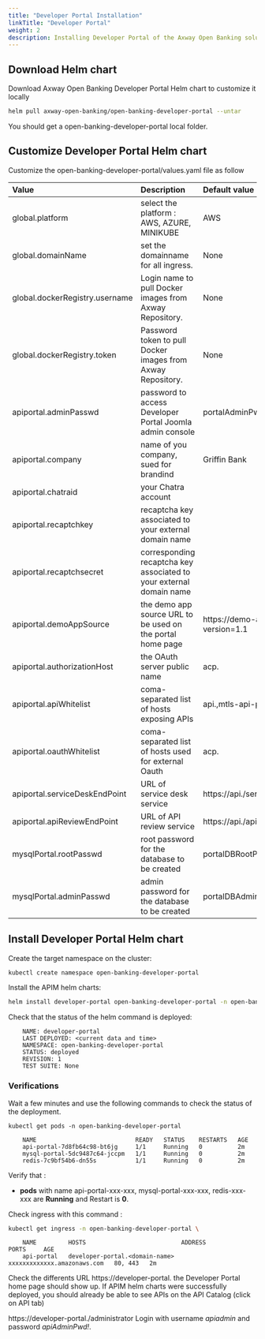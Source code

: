 ```yaml
---
title: "Developer Portal Installation"
linkTitle: "Developer Portal"
weight: 2
description: Installing Developer Portal of the Axway Open Banking solution
---
```



## Download Helm chart

Download Axway Open Banking Developer Portal Helm chart to customize it locally

```bash
helm pull axway-open-banking/open-banking-developer-portal --untar
```

You should get a open-banking-developer-portal local folder.

## Customize Developer Portal Helm chart

Customize the open-banking-developer-portal/values.yaml file as follow

| Value         | Description                           | Default value  |
|:------------- |:------------------------------------- |:-------------- |
| global.platform | select the platform : AWS, AZURE, MINIKUBE | AWS |
| global.domainName | set the domainname for all ingress. | None |
| global.dockerRegistry.username | Login name to pull Docker images from Axway Repository. | None |
| global.dockerRegistry.token | Password token to pull Docker images from Axway Repository. | None |
| apiportal.adminPasswd | password to access Developer Portal Joomla admin console | portalAdminPwd! |
| apiportal.company | name of you company, sued for brandind | Griffin Bank |
| apiportal.chatraid |  your Chatra account |  |
| apiportal.recaptchkey | recaptcha key associated to your external domain name |  |
| apiportal.recaptchsecret |  corresponding recaptcha key associated to your external domain name |  |
| apiportal.demoAppSource |   the demo app source URL to be used on the portal home page | https://demo-apps.<domain-name>/app.js?version=1.1 |
| apiportal.authorizationHost |   the OAuth server public name |  acp.<domain-name> |
| apiportal.apiWhitelist |  coma-separated list of hosts exposing APIs | api.<domain-name>,mtls-api-proxy.<domain-name> |
| apiportal.oauthWhitelist |  coma-separated list of hosts used for external Oauth | acp.<domain-name> |
| apiportal.serviceDeskEndPoint | URL of service desk service  |https://api.<domain-name>/services/v1/incident   |
| apiportal.apiReviewEndPoint |   URL of API review service  | https://api.<domain-name>/api/portal/v1.2/reviewapi |
| mysqlPortal.rootPasswd | root password for the database to be created | portalDBRootPwd! |
| mysqlPortal.adminPasswd  | admin password for the database to be created | portalDBAdminPwd! |

## Install Developer Portal Helm chart

Create the target namespace on the cluster:

```bash
kubectl create namespace open-banking-developer-portal
```

Install the APIM  helm charts:

```bash
helm install developer-portal open-banking-developer-portal -n open-banking-developer-portal
```

Check that the status of the helm command is deployed:

```
    NAME: developer-portal 
    LAST DEPLOYED: <current data and time>
    NAMESPACE: open-banking-developer-portal 
    STATUS: deployed 
    REVISION: 1 
    TEST SUITE: None
```

### Verifications

Wait a few minutes and use the following commands to check the status of the deployment.

```
kubectl get pods -n open-banking-developer-portal 
```

```
    NAME                            READY   STATUS    RESTARTS   AGE  
    api-portal-7d8fb64c98-bt6jg     1/1     Running   0          2m
    mysql-portal-5dc9487c64-jccpm   1/1     Running   0          2m
    redis-7c9bf54b6-dn55s           1/1     Running   0          2m
```

Verify that :

* **pods** with name api-portal-xxx-xxx, mysql-portal-xxx-xxx, redis-xxx-xxx are **Running** and Restart is **0**.

Check ingress with this command :

```bash
kubectl get ingress -n open-banking-developer-portal \
```

```
    NAME         HOSTS                           ADDRESS                       PORTS     AGE
    api-portal   developer-portal.<domain-name>   xxxxxxxxxxxxx.amazonaws.com   80, 443   2m
```

Check the differents URL
https://developer-portal.<domain-name> the Developer Portal home page should show up.
If APIM helm charts were successfully deployed, you should already be able to see APIs on the API Catalog (click on API tab)

https://developer-portal.<domain-name>/administrator Login with username *apiadmin* and password *apiAdminPwd!*.
